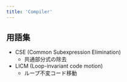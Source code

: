 ```yaml
---
title: 'Compiler'
---
```


## 用語集

- CSE (Common Subexpression Elimination)
  - 共通部分式の除去
- LICM (Loop-invariant code motion)
  - ループ不変コード移動